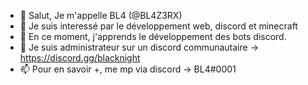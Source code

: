 - 👋 Salut, Je m'appelle BL4 (@BL4Z3RX)
- 👀 Je suis interessé par le développement web, discord et minecraft
- 🌱 En ce moment, j'apprends le développement des bots discord.
- 💞️ Je suis administrateur sur un discord communautaire -> https://discord.gg/blacknight
- 📫 Pour en savoir +, me mp via discord -> BL4#0001

